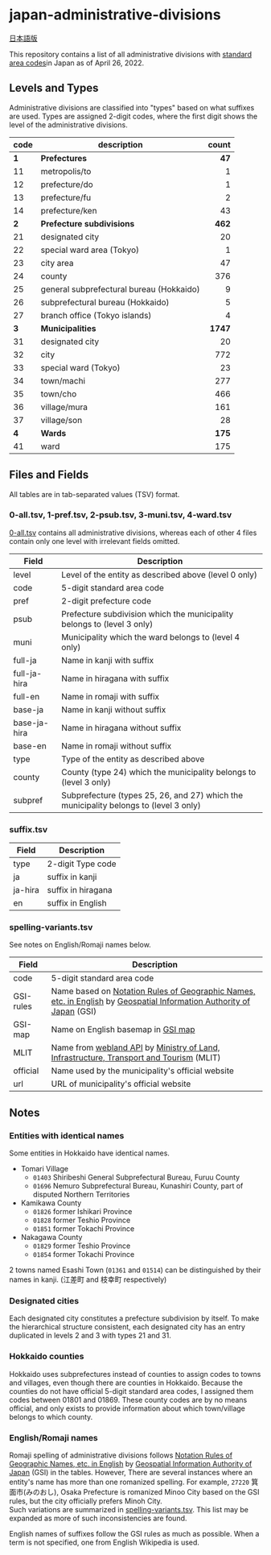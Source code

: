 # japan-administrative-divisions

[日本語版](README-ja.md)

This repository contains a list of all administrative divisions with [standard area codes](http://data.e-stat.go.jp/lodw/en/provdata/lodRegion/)in Japan as of April 26, 2022.

## Levels and Types

Administrative divisions are classified into "types" based on what suffixes are used. Types are assigned 2-digit codes, where the first digit shows the level of the administrative divisions.

code | description | count
--- | --- | --:
**1** | **Prefectures** | **47**
11 | metropolis/to | 1
12 | prefecture/do | 1
13 | prefecture/fu | 2
14 | prefecture/ken | 43
**2** | **Prefecture subdivisions** | **462**
21 | designated city | 20
22 | special ward area (Tokyo) | 1
23 | city area | 47
24 | county | 376
25 | general subprefectural bureau (Hokkaido) | 9
26 | subprefectural bureau (Hokkaido) | 5
27 | branch office (Tokyo islands) | 4
**3** | **Municipalities** | **1747**
31 | designated city | 20
32 | city | 772
33 | special ward (Tokyo) | 23
34 | town/machi | 277
35 | town/cho | 466
36 | village/mura | 161
37 | village/son | 28
**4** | **Wards** | **175**
41 | ward | 175

## Files and Fields

All tables are in tab-separated values (TSV) format.

### 0-all.tsv, 1-pref.tsv, 2-psub.tsv, 3-muni.tsv, 4-ward.tsv

[0-all.tsv](0-all.tsv) contains all administrative divisions, whereas each of other 4 files contain only one level with irrelevant fields omitted.

Field | Description
--- | ---
level | Level of the entity as described above (level 0 only)
code | 5-digit standard area code
pref | 2-digit prefecture code
psub | Prefecture subdivision which the municipality belongs to (level 3 only)
muni | Municipality which the ward belongs to (level 4 only)
full-ja | Name in kanji with suffix
full-ja-hira | Name in hiragana with suffix
full-en | Name in romaji with suffix
base-ja | Name in kanji without suffix
base-ja-hira | Name in hiragana without suffix
base-en | Name in romaji without suffix
type | Type of the entity as described above
county | County (type 24) which the municipality belongs to (level 3 only)
subpref | Subprefecture (types 25, 26, and 27) which the municipality belongs to (level 3 only)

### suffix.tsv

Field | Description
--- | ---
type | 2-digit Type code
ja | suffix in kanji
ja-hira | suffix in hiragana
en | suffix in English

### spelling-variants.tsv

See notes on English/Romaji names below.

Field | Description
--- | ---
code | 5-digit standard area code
GSI-rules | Name based on [Notation Rules of Geographic Names, etc. in English](https://www.gsi.go.jp/common/000138865.pdf) by [Geospatial Information Authority of Japan](https://www.gsi.go.jp/) (GSI)
GSI-map | Name on English basemap in [GSI map](https://maps.gsi.go.jp/)
MLIT | Name from [webland API](https://www.land.mlit.go.jp/webland/api.html#todofukenlist) by [Ministry of Land, Infrastructure, Transport and Tourism](https://www.mlit.go.jp/) (MLIT)
official | Name used by the municipality's official website
url | URL of municipality's official website

## Notes

### Entities with identical names

Some entities in Hokkaido have identical names.

* Tomari Village
  * `01403` Shiribeshi General Subprefectural Bureau, Furuu County
  * `01696` Nemuro Subprefectural Bureau, Kunashiri County, part of disputed Northern Territories
* Kamikawa County
  * `01826` former Ishikari Province
  * `01828` former Teshio Province
  * `01851` former Tokachi Province
* Nakagawa County
  * `01829` former Teshio Province
  * `01854` former Tokachi Province

2 towns named Esashi Town (`01361` and `01514`) can be distinguished by their names in kanji. (江差町 and 枝幸町 respectively)

### Designated cities

Each designated city constitutes a prefecture subdivision by itself. To make the hierarchical structure consistent, each designated city has an entry duplicated in levels 2 and 3 with types 21 and 31.

### Hokkaido counties

Hokkaido uses subprefectures instead of counties to assign codes to towns and villages, even though there are counties in Hokkaido. Because the counties do not have official 5-digit standard area codes, I assigned them codes between 01801 and 01869.
These county codes are by no means official, and only exists to provide information about which town/village belongs to which county.

### English/Romaji names

Romaji spelling of administrative divisions follows [Notation Rules of Geographic Names, etc. in English](https://www.gsi.go.jp/common/000138865.pdf) by [Geospatial Information Authority of Japan](https://www.gsi.go.jp/) (GSI) in the tables. However, There are several instances where an entity's name has more than one romanized spelling. For example, `27220` 箕面市(みのおし), Osaka Prefecture is romanized Minoo City based on the GSI rules, but the city officially prefers Minoh City.  
Such variations are summarized in [spelling-variants.tsv](spelling-variants.tsv). This list may be expanded as more of such inconsistencies are found.

English names of suffixes follow the GSI rules as much as possible. When a term is not specified, one from English Wikipedia is used.
